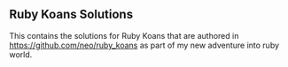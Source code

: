 ## Ruby Koans Solutions

This contains the solutions for Ruby Koans that are authored in https://github.com/neo/ruby_koans as part of my new adventure into ruby world.

